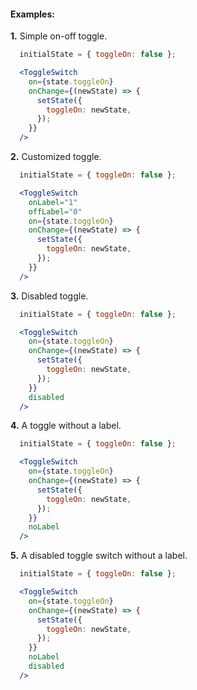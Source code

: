 #### Examples:

__1.__ Simple on-off toggle.

```jsx
  initialState = { toggleOn: false };

  <ToggleSwitch
    on={state.toggleOn}
    onChange={(newState) => {
      setState({
        toggleOn: newState,
      });
    }}
  />
```

__2.__ Customized toggle.

```jsx
  initialState = { toggleOn: false };

  <ToggleSwitch
    onLabel="1"
    offLabel="0"
    on={state.toggleOn}
    onChange={(newState) => {
      setState({
        toggleOn: newState,
      });
    }}
  />
```

__3.__ Disabled toggle.

```jsx
  initialState = { toggleOn: false };

  <ToggleSwitch
    on={state.toggleOn}
    onChange={(newState) => {
      setState({
        toggleOn: newState,
      });
    }}
    disabled
  />
```

__4.__ A toggle without a label.

```jsx
  initialState = { toggleOn: false };

  <ToggleSwitch
    on={state.toggleOn}
    onChange={(newState) => {
      setState({
        toggleOn: newState,
      });
    }}
    noLabel
  />
```

__5.__ A disabled toggle switch without a label.

```jsx
  initialState = { toggleOn: false };

  <ToggleSwitch
    on={state.toggleOn}
    onChange={(newState) => {
      setState({
        toggleOn: newState,
      });
    }}
    noLabel
    disabled
  />
```
